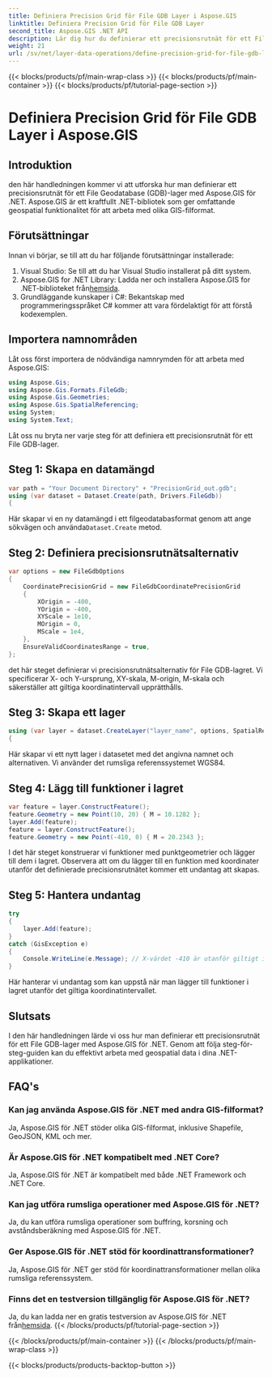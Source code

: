 ```yaml
---
title: Definiera Precision Grid för File GDB Layer i Aspose.GIS
linktitle: Definiera Precision Grid för File GDB Layer
second_title: Aspose.GIS .NET API
description: Lär dig hur du definierar ett precisionsrutnät för ett File GDB-lager med Aspose.GIS för .NET. Följ vår steg-för-steg handledning.
weight: 21
url: /sv/net/layer-data-operations/define-precision-grid-for-file-gdb-layer/
---
```


{{< blocks/products/pf/main-wrap-class >}}
{{< blocks/products/pf/main-container >}}
{{< blocks/products/pf/tutorial-page-section >}}

# Definiera Precision Grid för File GDB Layer i Aspose.GIS

## Introduktion
den här handledningen kommer vi att utforska hur man definierar ett precisionsrutnät för ett File Geodatabase (GDB)-lager med Aspose.GIS för .NET. Aspose.GIS är ett kraftfullt .NET-bibliotek som ger omfattande geospatial funktionalitet för att arbeta med olika GIS-filformat.
## Förutsättningar
Innan vi börjar, se till att du har följande förutsättningar installerade:
1. Visual Studio: Se till att du har Visual Studio installerat på ditt system.
2.  Aspose.GIS for .NET Library: Ladda ner och installera Aspose.GIS for .NET-biblioteket från[hemsida](https://releases.aspose.com/gis/net/).
3. Grundläggande kunskaper i C#: Bekantskap med programmeringsspråket C# kommer att vara fördelaktigt för att förstå kodexemplen.
## Importera namnområden
Låt oss först importera de nödvändiga namnrymden för att arbeta med Aspose.GIS:
```csharp
using Aspose.Gis;
using Aspose.Gis.Formats.FileGdb;
using Aspose.Gis.Geometries;
using Aspose.Gis.SpatialReferencing;
using System;
using System.Text;
```
Låt oss nu bryta ner varje steg för att definiera ett precisionsrutnät för ett File GDB-lager.
## Steg 1: Skapa en datamängd
```csharp
var path = "Your Document Directory" + "PrecisionGrid_out.gdb";
using (var dataset = Dataset.Create(path, Drivers.FileGdb))
{
```
 Här skapar vi en ny datamängd i ett filgeodatabasformat genom att ange sökvägen och använda`Dataset.Create` metod.
## Steg 2: Definiera precisionsrutnätsalternativ
```csharp
var options = new FileGdbOptions
{
    CoordinatePrecisionGrid = new FileGdbCoordinatePrecisionGrid
    {
        XOrigin = -400,
        YOrigin = -400,
        XYScale = 1e10,
        MOrigin = 0,
        MScale = 1e4,
    },
    EnsureValidCoordinatesRange = true,
};
```
det här steget definierar vi precisionsrutnätsalternativ för File GDB-lagret. Vi specificerar X- och Y-ursprung, XY-skala, M-origin, M-skala och säkerställer att giltiga koordinatintervall upprätthålls.
## Steg 3: Skapa ett lager
```csharp
using (var layer = dataset.CreateLayer("layer_name", options, SpatialReferenceSystem.Wgs84))
{
```
Här skapar vi ett nytt lager i datasetet med det angivna namnet och alternativen. Vi använder det rumsliga referenssystemet WGS84.
## Steg 4: Lägg till funktioner i lagret
```csharp
var feature = layer.ConstructFeature();
feature.Geometry = new Point(10, 20) { M = 10.1282 };
layer.Add(feature);
feature = layer.ConstructFeature();
feature.Geometry = new Point(-410, 0) { M = 20.2343 };
```
I det här steget konstruerar vi funktioner med punktgeometrier och lägger till dem i lagret. Observera att om du lägger till en funktion med koordinater utanför det definierade precisionsrutnätet kommer ett undantag att skapas.
## Steg 5: Hantera undantag
```csharp
try
{
    layer.Add(feature);
}
catch (GisException e)
{
    Console.WriteLine(e.Message); // X-värdet -410 är utanför giltigt intervall.
}
```
Här hanterar vi undantag som kan uppstå när man lägger till funktioner i lagret utanför det giltiga koordinatintervallet.
## Slutsats
I den här handledningen lärde vi oss hur man definierar ett precisionsrutnät för ett File GDB-lager med Aspose.GIS för .NET. Genom att följa steg-för-steg-guiden kan du effektivt arbeta med geospatial data i dina .NET-applikationer.
## FAQ's
### Kan jag använda Aspose.GIS för .NET med andra GIS-filformat?
Ja, Aspose.GIS för .NET stöder olika GIS-filformat, inklusive Shapefile, GeoJSON, KML och mer.
### Är Aspose.GIS för .NET kompatibelt med .NET Core?
Ja, Aspose.GIS för .NET är kompatibelt med både .NET Framework och .NET Core.
### Kan jag utföra rumsliga operationer med Aspose.GIS för .NET?
Ja, du kan utföra rumsliga operationer som buffring, korsning och avståndsberäkning med Aspose.GIS för .NET.
### Ger Aspose.GIS för .NET stöd för koordinattransformationer?
Ja, Aspose.GIS för .NET ger stöd för koordinattransformationer mellan olika rumsliga referenssystem.
### Finns det en testversion tillgänglig för Aspose.GIS för .NET?
Ja, du kan ladda ner en gratis testversion av Aspose.GIS för .NET från[hemsida](https://releases.aspose.com/gis/net/).
{{< /blocks/products/pf/tutorial-page-section >}}

{{< /blocks/products/pf/main-container >}}
{{< /blocks/products/pf/main-wrap-class >}}

{{< blocks/products/products-backtop-button >}}
